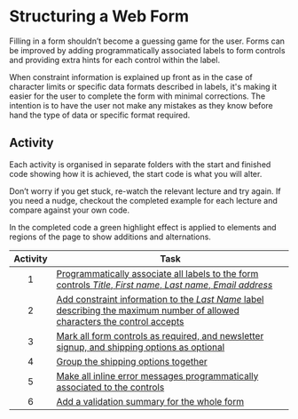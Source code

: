 # Structuring a Web Form

Filling in a form shouldn’t become a guessing game for the user. Forms can be improved by adding programmatically associated labels to form controls and providing extra hints for each control within the label.

When constraint information is explained up front as in the case of character limits or specific data formats described in labels, it's making it easier for the user to complete the form with minimal corrections. The intention is to have the user not make any mistakes as they know before hand the type of data or specific format required.

## Activity

Each activity is organised in separate folders with the start and finished code showing how it is achieved, the start code is what you will alter.

Don’t worry if you get stuck, re-watch the relevant lecture and try again. If you need a nudge, checkout the completed example for each lecture and compare against your own code. 

In the completed code a green highlight effect is applied to elements and regions of the page to show additions and alternations.

| Activity | Task |
| :---: | --- |
1 | [Programmatically associate all labels to the form controls _Title_, _First name_, _Last name_, _Email address_](1-add-labels-controls/README.md)
2 | [Add constraint information to the _Last Name_ label describing the maximum number of allowed characters the control accepts](2-identify-data-formats/README.md)
3 | [Mark all form controls as required, and newsletter signup, and shipping options as optional](3-highlight-required-input/README.md)
4 | [Group the shipping options together](4-group-related-controls/README.md)
5 | [Make all inline error messages programmatically associated to the controls](5-use-inline-error-messages/README.md)
6 | [Add a validation summary for the whole form](6-use-validation-summary/README.md)
